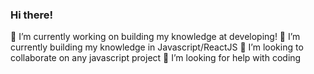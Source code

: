 ### Hi there!

🔭 I’m currently working on building my knowledge at developing!
🌱 I’m currently building my knowledge in Javascript/ReactJS
👯 I’m looking to collaborate on any javascript project
🤔 I’m looking for help with coding

<!---
RaphaelCordoeira/RaphaelCordoeira is a ✨ special ✨ repository because its `README.md` (this file) appears on your GitHub profile.
You can click the Preview link to take a look at your changes.
--->
